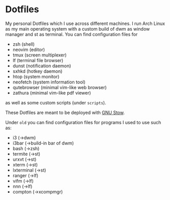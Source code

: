 <!--
File              : README.md
Author            : Anton Riedel <anton.riedel@tum.de>
Date              : 25.03.2020
Last Modified Date: 27.03.2020
Last Modified By  : Anton Riedel <anton.riedel@tum.de>
-->
# Dotfiles

My personal Dotfiles which I use across different machines. I run Arch Linux as my main operating system with a custom build of dwm as window manager and st as terminal.
You can find configuration files for

- zsh (shell)
- neovim (editor)
- tmux (screen multiplexer)
- lf (terminal file browser)
- dunst (notification daemon)
- sxhkd (hotkey daemon)
- htop (system monitor)
- neofetch (system information tool)
- qutebrowser (minimal vim-like web browser)
- zathura (minimal vim-like pdf viewer)

as well as some custom scripts (under `scripts`).

These Dotfiles are meant to be deployed with [GNU Stow](https://stevenrbaker.com/tech/managing-dotfiles-with-gnu-stow.html).

Under `old` you can find configuration files for programs I used to use such as:

- i3 (->dwm)
- i3bar (->build-in bar of dwm)
- bash (->zsh)
- termite (->st)
- urxvt (->st)
- xterm (->st)
- lxterminal (->st)
- ranger (->lf)
- vifm (->lf)
- nnn (->lf)
- compton (->xcompmgr)
<!--
If you are looking for some awesome Void Linux wallpapers I can suggest [here](https://alkusin.net/voidlinux/en#wallpapers).
-->
